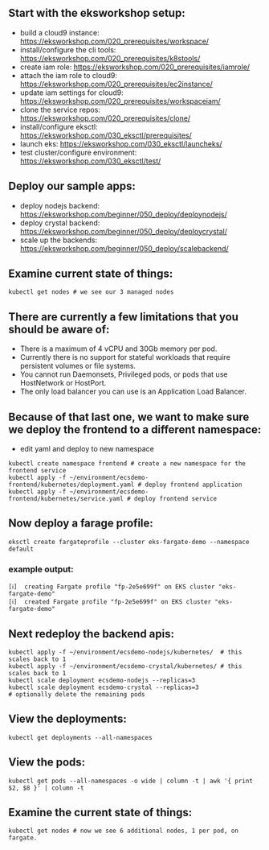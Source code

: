 ## Start with the eksworkshop setup:
- build a cloud9 instance: https://eksworkshop.com/020_prerequisites/workspace/
- install/configure the cli tools: https://eksworkshop.com/020_prerequisites/k8stools/
- create iam role: https://eksworkshop.com/020_prerequisites/iamrole/
- attach the iam role to cloud9: https://eksworkshop.com/020_prerequisites/ec2instance/
- update iam settings for cloud9: https://eksworkshop.com/020_prerequisites/workspaceiam/
- clone the service repos: https://eksworkshop.com/020_prerequisites/clone/
- install/configure eksctl: https://eksworkshop.com/030_eksctl/prerequisites/
- launch eks: https://eksworkshop.com/030_eksctl/launcheks/
- test cluster/configure environment: https://eksworkshop.com/030_eksctl/test/


## Deploy our sample apps:
- deploy nodejs backend: https://eksworkshop.com/beginner/050_deploy/deploynodejs/
- deploy crystal backend: https://eksworkshop.com/beginner/050_deploy/deploycrystal/
- scale up the backends: https://eksworkshop.com/beginner/050_deploy/scalebackend/

## Examine current state of things:
```
kubectl get nodes # we see our 3 managed nodes
```

## There are currently a few limitations that you should be aware of:
- There is a maximum of 4 vCPU and 30Gb memory per pod.
- Currently there is no support for stateful workloads that require persistent volumes or file systems.
- You cannot run Daemonsets, Privileged pods, or pods that use HostNetwork or HostPort.
- The only load balancer you can use is an Application Load Balancer.

## Because of that last one, we want to make sure we deploy the frontend to a different namespace:
- edit yaml and deploy to new namespace
```
kubectl create namespace frontend # create a new namespace for the frontend service
kubectl apply -f ~/environment/ecsdemo-frontend/kubernetes/deployment.yaml # deploy frontend application
kubectl apply -f ~/environment/ecsdemo-frontend/kubernetes/service.yaml # deploy frontend service
```

## Now deploy a farage profile:
```
eksctl create fargateprofile --cluster eks-fargate-demo --namespace default
```

### example output:
```
[ℹ]  creating Fargate profile "fp-2e5e699f" on EKS cluster "eks-fargate-demo"
[ℹ]  created Fargate profile "fp-2e5e699f" on EKS cluster "eks-fargate-demo"
```

## Next redeploy the backend apis:
```
kubectl apply -f ~/environment/ecsdemo-nodejs/kubernetes/  # this scales back to 1
kubectl apply -f ~/environment/ecsdemo-crystal/kubernetes/ # this scales back to 1
kubectl scale deployment ecsdemo-nodejs --replicas=3
kubectl scale deployment ecsdemo-crystal --replicas=3
# optionally delete the remaining pods
```

## View the deployments:
```
kubectl get deployments --all-namespaces
```

## View the pods:
```
kubectl get pods --all-namespaces -o wide | column -t | awk '{ print $2, $8 }' | column -t
```

## Examine the current state of things:
```
kubectl get nodes # now we see 6 additional nodes, 1 per pod, on fargate.
```
